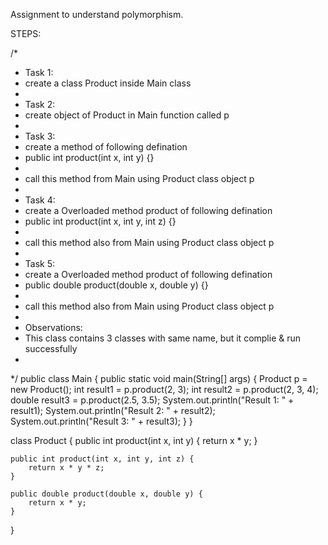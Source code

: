 Assignment to understand polymorphism.

STEPS:

/*
 * Task 1:
 * create a class Product inside Main class
 *
 * Task 2:
 * create object of Product in Main function called p
 *
 * Task 3:
 * create a method of following defination
 * public int product(int x, int y) {}
 *
 * call this method from Main using Product class object p
 *
 * Task 4:
 * create a Overloaded method product of following defination
 * public int product(int x, int y, int z) {}
 *
 * call this method also from Main using Product class object p
 *
 * Task 5:
 * create a Overloaded method product of following defination
 * public double product(double x, double y) {}
 *
 * call this method also from Main using Product class object p
 *
 * Observations:
 * This class contains 3 classes with same name, but it complie & run successfully
 *
 */
 public class Main {
    public static void main(String[] args) {
        Product p = new Product();
        int result1 = p.product(2, 3);
        int result2 = p.product(2, 3, 4);
        double result3 = p.product(2.5, 3.5);
        System.out.println("Result 1: " + result1);
        System.out.println("Result 2: " + result2);
        System.out.println("Result 3: " + result3);
    }
}

class Product {
    public int product(int x, int y) {
        return x * y;
    }

    public int product(int x, int y, int z) {
        return x * y * z;
    }

    public double product(double x, double y) {
        return x * y;
    }
}


